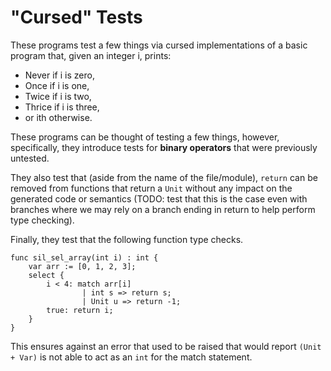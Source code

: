 # "Cursed" Tests

These programs test a few things via cursed implementations of a basic program that, given an integer i, prints: 
* Never if i is zero, 
* Once if i is one, 
* Twice if i is two, 
* Thrice if i is three,
* or ith otherwise. 

These programs can be thought of testing a few things, however, specifically, they introduce tests for **binary operators** that were previously untested. 

They also test that (aside from the name of the file/module), `return` can be removed from functions that return a `Unit` without any impact on the generated code or semantics (TODO: test that this is the case even with branches where we may rely on a branch ending in return to help perform type checking).

Finally, they test that the following function type checks.
```bismuth
func sil_sel_array(int i) : int {
    var arr := [0, 1, 2, 3]; 
    select {
        i < 4: match arr[i] 
                | int s => return s; 
                | Unit u => return -1; 
        true: return i;
    }
}
```
This ensures against an error that used to be raised that would report `(Unit + Var)` is not able to act as an `int` for the match statement. 